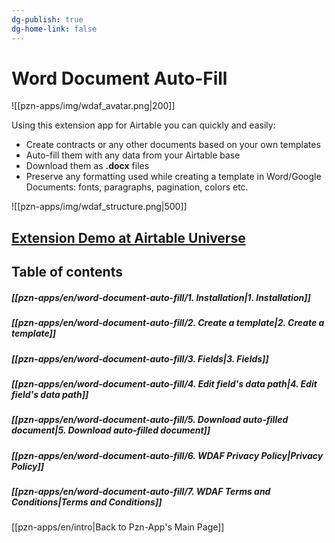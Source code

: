 ```yaml
---
dg-publish: true
dg-home-link: false
---
```

# Word Document Auto-Fill

![[pzn-apps/img/wdaf_avatar.png|200]]

Using this extension app for Airtable you can quickly and easily:
- Create contracts or any other documents based on your own templates
- Auto-fill them with any data from your Airtable base
- Download them as **.docx** files
- Preserve any formatting used while creating a template in Word/Google Documents: fonts, paragraphs, pagination, colors etc.

![[pzn-apps/img/wdaf_structure.png|500]]

## [Extension Demo at Airtable Universe](https://www.airtable.com/universe/expP5R3Zn3HEl2Jdo/word-document-auto-fill)


## Table of contents
##### [[pzn-apps/en/word-document-auto-fill/1. Installation|1. Installation]]
##### [[pzn-apps/en/word-document-auto-fill/2. Create a template|2. Create a template]]
##### [[pzn-apps/en/word-document-auto-fill/3. Fields|3. Fields]]
##### [[pzn-apps/en/word-document-auto-fill/4. Edit field's data path|4. Edit field's data path]]
##### [[pzn-apps/en/word-document-auto-fill/5. Download auto-filled document|5. Download auto-filled document]]
##### [[pzn-apps/en/word-document-auto-fill/6. WDAF Privacy Policy|Privacy Policy]]
##### [[pzn-apps/en/word-document-auto-fill/7. WDAF Terms and Conditions|Terms and Conditions]]

[[pzn-apps/en/intro|Back to Pzn-App's Main Page]]



